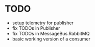 # TODO

* setup telemetry for publisher
* fix TODOs in Publisher
* fix TODOs in MessageBus.RabbitMQ
* basic working version of a consumer
